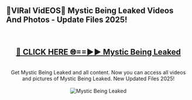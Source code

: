 <h2>🔴VIRal VidEOS🔴 Mystic Being Leaked Videos And Photos - Update Files 2025!</h2>
<br>
<div align="center">
<h2><a href="https://virallinks.top/odZfE0" rel="nofollow">🔴 CLICK HERE 🌐==►► Mystic Being Leaked</a></h2>
<br>
Get Mystic Being Leaked and all content. Now you can access all videos and pictures of Mystic Being Leaked. New Updated Files 2025!
<br>
<br>
<a href="https://virallinks.top/odZfE0" rel="nofollow" data-target="animated-image.originalLink"><img src="https://i.imgur.com/dJHk4Zq.gif)" alt="Mystic Being Leaked" style="max-width: 100%; display: inline-block;" data-target="animated-image.originalImage"></a>
</div>
<br>
